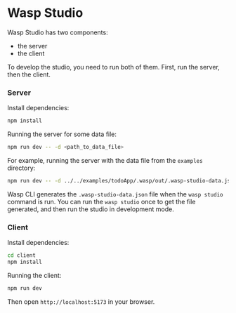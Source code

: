 # Wasp Studio

Wasp Studio has two components:

- the server
- the client

To develop the studio, you need to run both of them. First, run the server, then the client.

### Server

Install dependencies:

```bash
npm install
```

Running the server for some data file:

```bash
npm run dev -- -d <path_to_data_file>
```

For example, running the server with the data file from the `examples` directory:

```bash
npm run dev -- -d ../../examples/todoApp/.wasp/out/.wasp-studio-data.json
```

Wasp CLI generates the `.wasp-studio-data.json` file when the `wasp studio` command is run.
You can run the `wasp studio` once to get the file generated, and then run the studio in development mode.

### Client

Install dependencies:

```bash
cd client
npm install
```

Running the client:

```bash
npm run dev
```

Then open `http://localhost:5173` in your browser.
